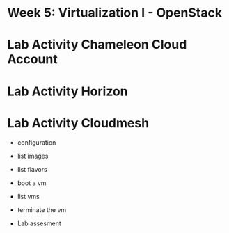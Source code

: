 # Week 5: Virtualization I - OpenStack 

# Lab Activity Chameleon Cloud Account

# Lab Activity Horizon

# Lab Activity Cloudmesh 

* configuration
* list images
* list flavors
* boot a vm 
* list vms
* terminate the vm

* Lab assesment


